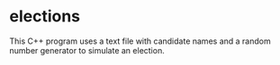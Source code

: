 # elections
This C++ program uses a text file with candidate names and a random number generator to simulate an election.
